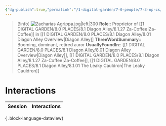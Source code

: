```yaml
---
{"dg-publish":true,"permalink":"/1-digital-garden/7-0-people/7-3-np-cs/zacharias-agrippa/","tags":["#person","diagon-alley","diagon-alley-resident","shopkeeper"]}
---
```


>[!info] 
>![Zacharias Agrippa.jpg|left|300](/img/user/1%20DIGITAL%20GARDEN/7.0%20PEOPLE/7.3%20NPCs/Headshots/Zacharias%20Agrippa.jpg)
>**Role**:: Proprietor of [[1 DIGITAL GARDEN/8.0 PLACES/8.1 Diagon Alley/8.1.27 Za-Coffee\|Za-Coffee]] in [[1 DIGITAL GARDEN/8.0 PLACES/8.1 Diagon Alley/8.01 Diagon Alley Overview\|Diagon Alley]]
>**ThreeWordSummary**:: Booming, dominant, retired auror
>**UsuallyFoundIn**:: [[1 DIGITAL GARDEN/8.0 PLACES/8.1 Diagon Alley/8.01 Diagon Alley Overview\|Diagon Alley]], [[1 DIGITAL GARDEN/8.0 PLACES/8.1 Diagon Alley/8.1.27 Za-Coffee\|Za-Coffee]], [[1 DIGITAL GARDEN/8.0 PLACES/8.1 Diagon Alley/8.1.01 The Leaky Cauldron\|The Leaky Cauldron]]

# Interactions

| Session | Interactions |
| ------- | ------------ |

{ .block-language-dataview}
